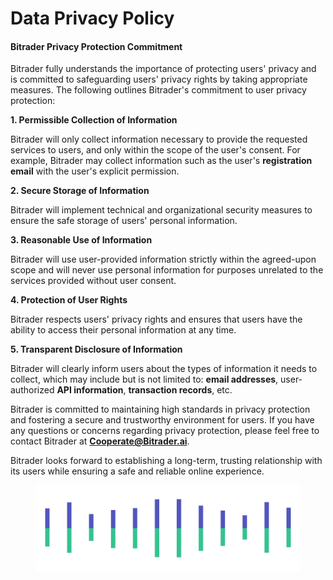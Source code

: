 # Data Privacy Policy



#### Bitrader Privacy Protection Commitment

Bitrader fully understands the importance of protecting users' privacy and is committed to safeguarding users' privacy rights by taking appropriate measures. The following outlines Bitrader's commitment to user privacy protection:

**1. Permissible Collection of Information**

Bitrader will only collect information necessary to provide the requested services to users, and only within the scope of the user's consent. For example, Bitrader may collect information such as the user's **registration email** with the user's explicit permission.

**2. Secure Storage of Information**

Bitrader will implement technical and organizational security measures to ensure the safe storage of users' personal information.

**3. Reasonable Use of Information**

Bitrader will use user-provided information strictly within the agreed-upon scope and will never use personal information for purposes unrelated to the services provided without user consent.

**4. Protection of User Rights**

Bitrader respects users' privacy rights and ensures that users have the ability to access their personal information at any time.

**5. Transparent Disclosure of Information**

Bitrader will clearly inform users about the types of information it needs to collect, which may include but is not limited to: **email addresses**, user-authorized **API information**, **transaction records**, etc.

Bitrader is committed to maintaining high standards in privacy protection and fostering a secure and trustworthy environment for users. If you have any questions or concerns regarding privacy protection, please feel free to contact Bitrader at **Cooperate@Bitrader.ai**.

Bitrader looks forward to establishing a long-term, trusting relationship with its users while ensuring a safe and reliable online experience.

<figure><img src="../.gitbook/assets/Pagination (2).png" alt=""><figcaption></figcaption></figure>
